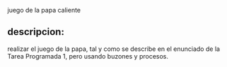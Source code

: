  juego de la papa caliente

## descripcion: 

realizar el juego de la papa, tal y como se describe en el enunciado de la Tarea Programada 1,
pero usando buzones y procesos.